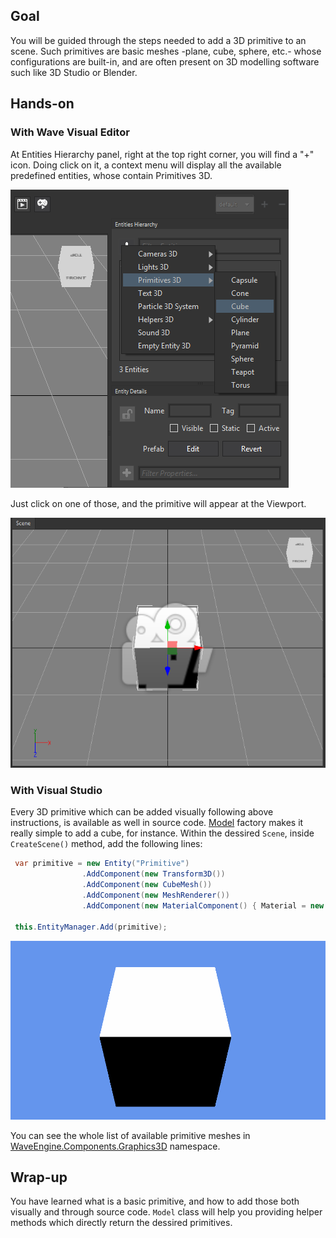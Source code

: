 ## Goal

You will be guided through the steps needed to add a 3D primitive to an scene. Such primitives are basic meshes -plane, cube, sphere, etc.- whose configurations are built-in, and are often present on 3D modelling software such like 3D Studio or Blender.

## Hands-on

### With Wave Visual Editor

At Entities Hierarchy panel, right at the top right corner, you will find a "+" icon. Doing click on it, a context menu will display all the available predefined entities, whose contain Primitives 3D.

![](images/LoadAPrimitive/AddingPrimitive3DScreenshot.png)

Just click on one of those, and the primitive will appear at the Viewport.

![](images/LoadAPrimitive/ViewportRenderingCubeScreenshot.png)

### With Visual Studio

Every 3D primitive which can be added visually following above instructions, is available as well in source code. [Model](xref:WaveEngine.Components.Graphics3D.Model) factory makes it really simple to add a cube, for instance. Within the dessired `Scene`, inside `CreateScene()` method, add the following lines:

```c#
 var primitive = new Entity("Primitive")
				.AddComponent(new Transform3D())                       
				.AddComponent(new CubeMesh())
				.AddComponent(new MeshRenderer())
				.AddComponent(new MaterialComponent() { Material = new StandardMaterial() });
			
 this.EntityManager.Add(primitive);
```

![](images/LoadAPrimitive/PrimitiveAddedManuallyScreenshot.png)

You can see the whole list of available primitive meshes in [WaveEngine.Components.Graphics3D](xref:WaveEngine.Components.Graphics3D) namespace. 

## Wrap-up

You have learned what is a basic primitive, and how to add those both visually and through source code. `Model` class will help you providing helper methods which directly return the dessired primitives.